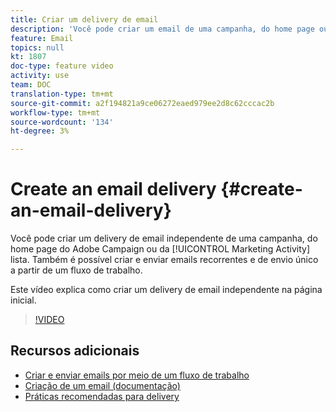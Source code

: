 ```yaml
---
title: Criar um delivery de email
description: 'Você pode criar um email de uma campanha, do home page ou da lista de atividade de marketing. Também é possível criar emails recorrentes e de envio único a partir de um fluxo de trabalho. Este vídeo explica como criar um delivery de email na página inicial. '
feature: Email
topics: null
kt: 1807
doc-type: feature video
activity: use
team: DOC
translation-type: tm+mt
source-git-commit: a2f194821a9ce06272eaed979ee2d8c62cccac2b
workflow-type: tm+mt
source-wordcount: '134'
ht-degree: 3%

---
```



# Create an email delivery {#create-an-email-delivery}

Você pode criar um delivery de email independente de uma campanha, do home page do Adobe Campaign ou da [!UICONTROL Marketing Activity] lista. Também é possível criar e enviar emails recorrentes e de envio único a partir de um fluxo de trabalho.

Este vídeo explica como criar um delivery de email independente na página inicial.

>[!VIDEO](https://video.tv.adobe.com/v/23721?quality=12)

## Recursos adicionais

* [Criar e enviar emails por meio de um fluxo de trabalho](/help/communication-channels/email/create-and-send-emails-via-workflow.md)
* [Criação de um email (documentação)](https://docs.adobe.com/content/help/en/campaign-standard/using/communication-channels/email-messages/creating-an-email.html)
* [Práticas recomendadas para delivery](https://docs.campaign.adobe.com/doc/standard/getting_started/en/ACS_DeliveryBestPractices.html)
